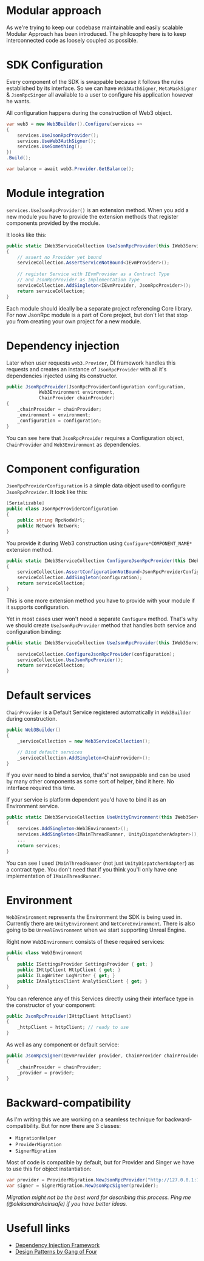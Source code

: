 ﻿# Modular approach

As we're trying to keep our codebase maintainable and easily scalable Modular Approach has been introduced.
The philosophy here is to keep interconnected code as loosely coupled as possible.

# SDK Configuration

Every component of the SDK is swappable because it follows the rules 
established by its interface. So we can have `Web3AuthSigner`, `MetaMaskSigner` & `JsonRpcSinger` all available to a
user to configure his application however he wants.

All configuration happens during the construction of Web3 object.

```csharp
var web3 = new Web3Builder().Configure(services =>
{
    services.UseJsonRpcProvider();
    services.UseWeb3AuthSigner();
    services.UseSomething();
})
.Build();

var balance = await web3.Provider.GetBalance();
```

# Module integration

`services.UseJsonRpcProvider()` is an extension method. When you add a
new module you have to provide the extension methods that register components provided by the module.

It looks like this:
```csharp
public static IWeb3ServiceCollection UseJsonRpcProvider(this IWeb3ServiceCollection serviceCollection)
{
    // assert no Provider yet bound
    serviceCollection.AssertServiceNotBound<IEvmProvider>();
    
    // register Service with IEvmProvider as a Contract Type
    // and JsonRpcProvider as Implementation Type
    serviceCollection.AddSingleton<IEvmProvider, JsonRpcProvider>();
    return serviceCollection;
}
```

Each module should ideally be a separate project referencing Core library. For now JsonRpc module is a part of Core project,
but don't let that stop you from creating your own project for a new module.

# Dependency injection

Later when user requests `web3.Provider`, DI framework handles this requests and creates an 
instance of `JsonRpcProvider` with all it's dependencies injected using its constructor.

```csharp
public JsonRpcProvider(JsonRpcProviderConfiguration configuration,
            Web3Environment environment,
            ChainProvider chainProvider)
{
    _chainProvider = chainProvider;
    _environment = environment;
    _configuration = configuration;
}
```

You can see here that `JsonRpcProvider` requires a Configuration object, `ChainProvider` and `Web3Environment`
as dependencies.

# Component configuration

`JsonRpcProviderConfiguration` is a simple data object used to configure `JsonRpcProvider`. It look like this:
```csharp
[Serializable]
public class JsonRpcProviderConfiguration
{
    public string RpcNodeUrl;
    public Network Network;
}
```
You provide it during Web3 construction using `Configure*COMPONENT_NAME*` extension method.
```csharp
public static IWeb3ServiceCollection ConfigureJsonRpcProvider(this IWeb3ServiceCollection serviceCollection, JsonRpcProviderConfiguration configuration)
{
    serviceCollection.AssertConfigurationNotBound<JsonRpcProviderConfiguration>();
    serviceCollection.AddSingleton(configuration);
    return serviceCollection;
}
```
This is one more extension method you have to provide with your module if it supports configuration.

Yet in most cases user won't need a separate `Configure` method. That's why we should create `UseJsonRpcProvider` method
that handles both service and configuration binding:
```csharp
public static IWeb3ServiceCollection UseJsonRpcProvider(this IWeb3ServiceCollection serviceCollection, JsonRpcProviderConfiguration configuration)
{
    serviceCollection.ConfigureJsonRpcProvider(configuration);
    serviceCollection.UseJsonRpcProvider();
    return serviceCollection;
}
```

# Default services

`ChainProvider` is a Default Service registered automatically in `Web3Builder` during construction.
```csharp
public Web3Builder()
{
    _serviceCollection = new Web3ServiceCollection();

    // Bind default services
    _serviceCollection.AddSingleton<ChainProvider>();
}
```
If you ever need to bind a service, that's' not swappable and can be used by many other components 
as some sort of helper, bind it here. No interface required this time.

If your service is platform dependent you'd have to bind it as an Environment service.

```csharp
public static IWeb3ServiceCollection UseUnityEnvironment(this IWeb3ServiceCollection services)
{
    services.AddSingleton<Web3Environment>();
    services.AddSingleton<IMainThreadRunner, UnityDispatcherAdapter>(); // <- this one
    ...
    return services;
}
```
You can see I used `IMainThreadRunner` (not just `UnityDispatcherAdapter`) as a contract type. You don't need that
if you think you'll only have one implementation of `IMainThreadRunner`.

# Environment

`Web3Environment` represents the Environment the SDK is being used in. Currently there are `UnityEnvironment` and `NetCoreEnvironment`.
There is also going to be `UnrealEnvironment` when we start supporting Unreal Engine.

Right now `Web3Environment` consists of these required services:

```csharp
public class Web3Environment
{
    public ISettingsProvider SettingsProvider { get; }
    public IHttpClient HttpClient { get; }
    public ILogWriter LogWriter { get; }
    public IAnalyticsClient AnalyticsClient { get; }
}
```
You can reference any of this Services directly using their interface type in the constructor of your component:
```csharp
public JsonRpcProvider(IHttpClient httpClient)
{
    _httpClient = httpClient; // ready to use
}
```
As well as any component or default service:
```csharp
public JsonRpcSigner(IEvmProvider provider, ChainProvider chainProvider)
{
    _chainProvider = chainProvider;
    _provider = provider;
}
```

# Backward-compatibility

As I'm writing this we are working on a seamless technique for backward-compatibility. 
But for now there are 3 classes:
* `MigrationHelper`
* `ProviderMigration`
* `SignerMigration`

Most of code is compatible by default, but for Provider and Singer we have to use 
this for object instantiation:
```csharp
var provider = ProviderMigration.NewJsonRpcProvider("http://127.0.0.1:7545");
var signer = SignerMigration.NewJsonRpcSigner(provider);
```
_Migration might not be the best word for describing this process. Ping me (@oleksandrchainsafe) if you have better ideas._

# Usefull links

* [Dependency Injection Framework](https://learn.microsoft.com/en-us/dotnet/core/extensions/dependency-injection)
* [Design Patterns by Gang of Four](https://ru.wikipedia.org/wiki/Design_Patterns)
